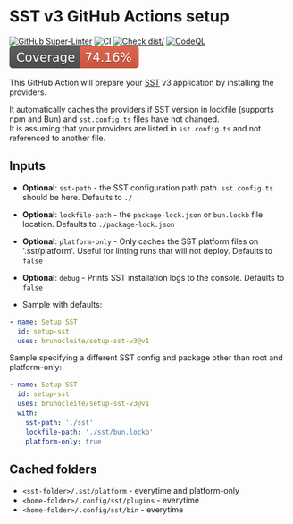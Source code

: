 # SST v3 GitHub Actions setup

[![GitHub Super-Linter](https://github.com/brunocleite/setup-sst/actions/workflows/linter.yml/badge.svg)](https://github.com/super-linter/super-linter)
![CI](https://github.com/brunocleite/setup-sst/actions/workflows/ci.yml/badge.svg)
[![Check dist/](https://github.com/brunocleite/setup-sst/actions/workflows/check-dist.yml/badge.svg)](https://github.com/brunocleite/setup-sst/actions/workflows/check-dist.yml)
[![CodeQL](https://github.com/brunocleite/setup-sst/actions/workflows/codeql-analysis.yml/badge.svg)](https://github.com/brunocleite/setup-sst/actions/workflows/codeql-analysis.yml)
[![Coverage](./badges/coverage.svg)](./badges/coverage.svg)

This GitHub Action will prepare your [SST](https://sst.dev) v3 application by
installing the providers.

It automatically caches the providers if SST version in lockfile (supports npm
and Bun) and `sst.config.ts` files have not changed.  
It is assuming that your providers are listed in `sst.config.ts` and not
referenced to another file.

## Inputs

- **Optional**: `sst-path` - the SST configuration path path. `sst.config.ts`
  should be here. Defaults to `./`
- **Optional**: `lockfile-path` - the `package-lock.json` or `bun.lockb` file
  location. Defaults to `./package-lock.json`
- **Optional**: `platform-only` - Only caches the SST platform files on
  '.sst/platform'. Useful for linting runs that will not deploy. Defaults to
  `false`
- **Optional**: `debug` - Prints SST installation logs to the console. Defaults
  to `false`

- Sample with defaults:

```yaml
- name: Setup SST
  id: setup-sst
  uses: brunocleite/setup-sst-v3@v1
```

Sample specifying a different SST config and package other than root and
platform-only:

```yaml
- name: Setup SST
  id: setup-sst
  uses: brunocleite/setup-sst-v3@v1
  with:
    sst-path: './sst'
    lockfile-path: './sst/bun.lockb'
    platform-only: true
```

## Cached folders

- `<sst-folder>/.sst/platform` - everytime and platform-only
- `<home-folder>/.config/sst/plugins` - everytime
- `<home-folder>/.config/sst/bin` - everytime
